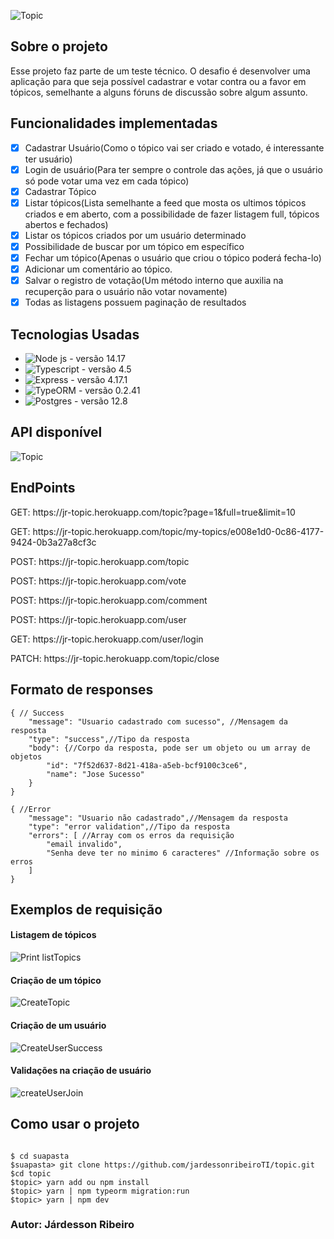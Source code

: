![Topic](https://user-images.githubusercontent.com/45296422/146786527-065e26e3-5acf-447d-a3bc-e35e2f9061f8.jpg)

## Sobre o projeto
Esse projeto faz parte de um teste técnico. O desafio é desenvolver uma aplicação para que seja possível cadastrar e votar 
contra ou a favor em tópicos, semelhante a alguns fóruns de discussão sobre algum assunto.

## Funcionalidades implementadas
- [x] Cadastrar Usuário(Como o tópico vai ser criado e votado, é interessante ter usuário)
- [x] Login de usuário(Para ter sempre o controle das ações, já que o usuário só pode votar uma vez em cada tópico)
- [x] Cadastrar Tópico
- [x] Listar tópicos(Lista semelhante a feed que mosta os ultimos tópicos criados e em aberto, com a possibilidade de fazer listagem full, tópicos abertos e fechados)
- [x] Listar os tópicos criados por um usuário determinado
- [x] Possibilidade de buscar por um tópico em específico
- [x] Fechar um tópico(Apenas o usuário que criou o tópico poderá fecha-lo)
- [x] Adicionar um comentário ao tópico.
- [x] Salvar o registro de votação(Um método interno que auxilia na recuperção para o usuário não votar novamente)
- [x] Todas as listagens possuem paginação de resultados

## Tecnologias Usadas 
- ![Node js]("https://nodejs.org/en/") - versão 14.17
- ![Typescript]("https://www.typescriptlang.org/") - versão 4.5
- ![Express]("https://expressjs.com/") - versão 4.17.1
- ![TypeORM]("https://typeorm.io/#/") - versão 0.2.41
- ![Postgres]("https://www.postgresql.org/") - versão 12.8

## API disponível
![Topic]("https://jr-topic.herokuapp.com/")

## EndPoints

<p>GET: https://jr-topic.herokuapp.com/topic?page=1&full=true&limit=10</p>
<p>GET: https://jr-topic.herokuapp.com/topic/my-topics/e008e1d0-0c86-4177-9424-0b3a27a8cf3c</p>
<p>POST: https://jr-topic.herokuapp.com/topic</p>
<p>POST: https://jr-topic.herokuapp.com/vote</p>
<p>POST: https://jr-topic.herokuapp.com/comment</p>
<p>POST: https://jr-topic.herokuapp.com/user</p>
<p>GET: https://jr-topic.herokuapp.com/user/login</p>
<p>PATCH: https://jr-topic.herokuapp.com/topic/close</p>


## Formato de responses
``` 
{ // Success
	"message": "Usuario cadastrado com sucesso", //Mensagem da resposta
	"type": "success",//Tipo da resposta
	"body": {//Corpo da resposta, pode ser um objeto ou um array de objetos
		"id": "7f52d637-8d21-418a-a5eb-bcf9100c3ce6",
		"name": "Jose Sucesso"
	}
}

```

``` 
{ //Error
	"message": "Usuario não cadastrado",//Mensagem da resposta
	"type": "error validation",//Tipo da resposta
	"errors": [ //Array com os erros da requisição
		"email invalido",
		"Senha deve ter no minimo 6 caracteres" //Informação sobre os erros
	]
}

```


## Exemplos de requisição
#### Listagem de tópicos
![Print listTopics](https://user-images.githubusercontent.com/45296422/146808562-76aacad4-20cf-44eb-9aa2-7f29d5e4dcc5.png)

#### Criação de um tópico
![CreateTopic](https://user-images.githubusercontent.com/45296422/146809465-88adc776-3ab2-4d35-b624-f1ee405370f2.png)

#### Criação de um usuário
![CreateUserSuccess](https://user-images.githubusercontent.com/45296422/146811079-8331f13b-11e9-43ab-b291-41bdee31789a.png)

#### Validações na criação de usuário
![createUserJoin](https://user-images.githubusercontent.com/45296422/146812376-6eb28c01-1f3a-47e0-b84e-74b335328f87.png)

## Como usar o projeto

```

$ cd suapasta
$suapasta> git clone https://github.com/jardessonribeiroTI/topic.git
$cd topic
$topic> yarn add ou npm install
$topic> yarn | npm typeorm migration:run
$topic> yarn | npm dev

```

### Autor: Járdesson Ribeiro
